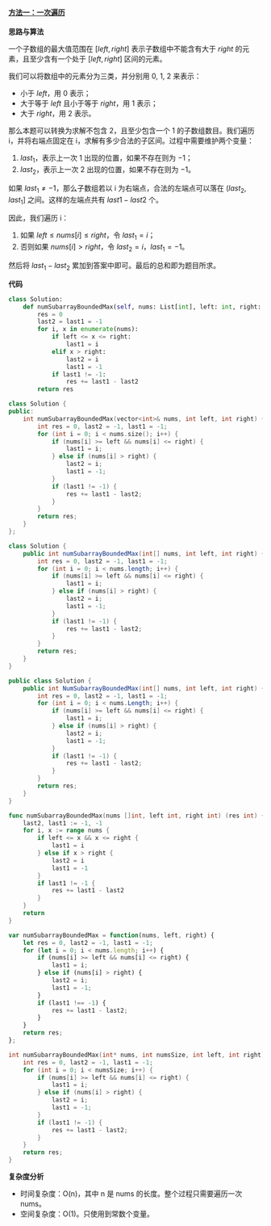 ﻿#### [方法一：一次遍历](https://leetcode.cn/problems/number-of-subarrays-with-bounded-maximum/solutions/1986565/qu-jian-zi-shu-zu-ge-shu-by-leetcode-sol-7it1/)

**思路与算法**

一个子数组的最大值范围在 $[left,right]$ 表示子数组中不能含有大于 $right$ 的元素，且至少含有一个处于 $[left,right]$ 区间的元素。

我们可以将数组中的元素分为三类，并分别用 0, 1, 2 来表示：
-   小于 $left$，用 0 表示；
-   大于等于 $left$ 且小于等于 $right$，用 1 表示；
-   大于 $right$，用 2 表示。

那么本题可以转换为求解不包含 2，且至少包含一个 1 的子数组数目。我们遍历 i，并将右端点固定在 i，求解有多少合法的子区间。过程中需要维护两个变量：
1.  $last_1$，表示上一次 1 出现的位置，如果不存在则为 −1；
2.  $last_2$，表示上一次 2 出现的位置，如果不存在则为 −1。

如果 $last_1 \neq -1$，那么子数组若以 i 为右端点，合法的左端点可以落在 $(last_2, last_1]$ 之间。这样的左端点共有 $last1 − last2$ 个。

因此，我们遍历 i：
1.  如果 $left \le nums[i] \le right$，令 $last_1 = i$；
2.  否则如果 $nums[i] \gt right$，令 $last_2 = i$，$last_1 = -1$。

然后将 $last_1 - last_2$ 累加到答案中即可。最后的总和即为题目所求。

**代码**

```python
class Solution:
    def numSubarrayBoundedMax(self, nums: List[int], left: int, right: int) -> int:
        res = 0
        last2 = last1 = -1
        for i, x in enumerate(nums):
            if left <= x <= right:
                last1 = i
            elif x > right:
                last2 = i
                last1 = -1
            if last1 != -1:
                res += last1 - last2
        return res
```

```cpp
class Solution {
public:
    int numSubarrayBoundedMax(vector<int>& nums, int left, int right) {
        int res = 0, last2 = -1, last1 = -1;
        for (int i = 0; i < nums.size(); i++) {
            if (nums[i] >= left && nums[i] <= right) {
                last1 = i;
            } else if (nums[i] > right) {
                last2 = i;
                last1 = -1;
            }
            if (last1 != -1) {
                res += last1 - last2;
            }
        }
        return res;
    }
};
```

```java
class Solution {
    public int numSubarrayBoundedMax(int[] nums, int left, int right) {
        int res = 0, last2 = -1, last1 = -1;
        for (int i = 0; i < nums.length; i++) {
            if (nums[i] >= left && nums[i] <= right) {
                last1 = i;
            } else if (nums[i] > right) {
                last2 = i;
                last1 = -1;
            }
            if (last1 != -1) {
                res += last1 - last2;
            }
        }
        return res;
    }
}
```

```c#
public class Solution {
    public int NumSubarrayBoundedMax(int[] nums, int left, int right) {
        int res = 0, last2 = -1, last1 = -1;
        for (int i = 0; i < nums.Length; i++) {
            if (nums[i] >= left && nums[i] <= right) {
                last1 = i;
            } else if (nums[i] > right) {
                last2 = i;
                last1 = -1;
            }
            if (last1 != -1) {
                res += last1 - last2;
            }
        }
        return res;
    }
}
```

```go
func numSubarrayBoundedMax(nums []int, left int, right int) (res int) {
    last2, last1 := -1, -1
    for i, x := range nums {
        if left <= x && x <= right {
            last1 = i
        } else if x > right {
            last2 = i
            last1 = -1
        }
        if last1 != -1 {
            res += last1 - last2
        }
    }
    return
}
```

```javascript
var numSubarrayBoundedMax = function(nums, left, right) {
    let res = 0, last2 = -1, last1 = -1;
    for (let i = 0; i < nums.length; i++) {
        if (nums[i] >= left && nums[i] <= right) {
            last1 = i;
        } else if (nums[i] > right) {
            last2 = i;
            last1 = -1;
        }
        if (last1 !== -1) {
            res += last1 - last2;
        }
    }
    return res;
};  
```

```c
int numSubarrayBoundedMax(int* nums, int numsSize, int left, int right) {
    int res = 0, last2 = -1, last1 = -1;
    for (int i = 0; i < numsSize; i++) {
        if (nums[i] >= left && nums[i] <= right) {
            last1 = i;
        } else if (nums[i] > right) {
            last2 = i;
            last1 = -1;
        }
        if (last1 != -1) {
            res += last1 - last2;
        }
    }
    return res;
}
```

**复杂度分析**

-   时间复杂度：O(n)，其中 n 是 nums 的长度。整个过程只需要遍历一次 nums。
-   空间复杂度：O(1)。只使用到常数个变量。
